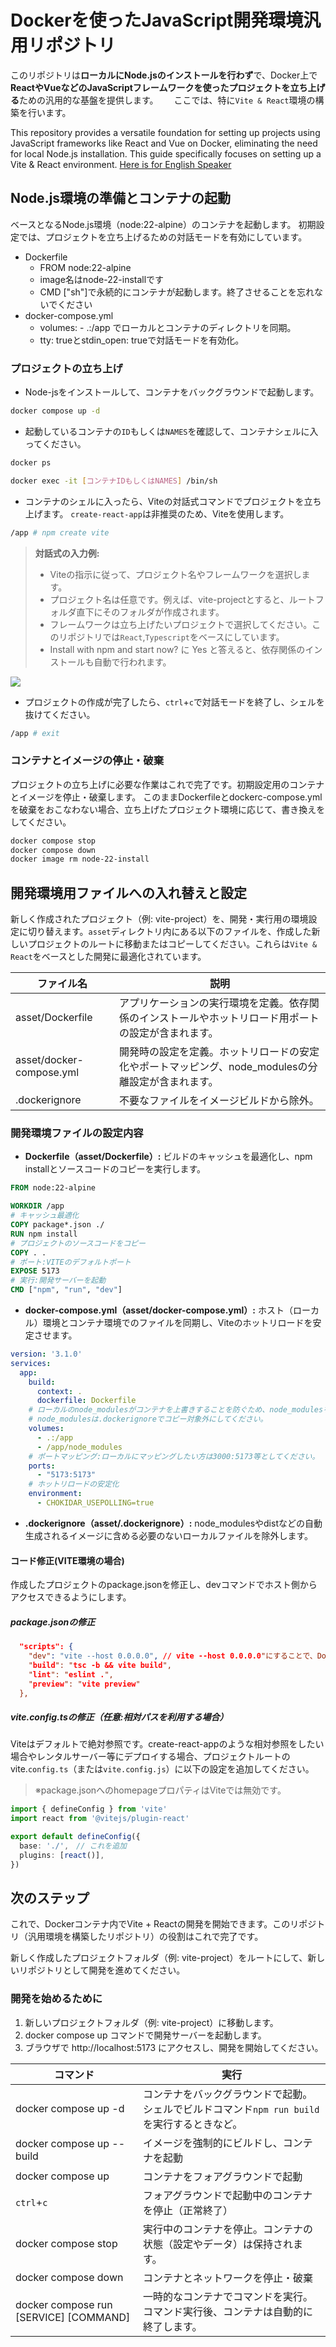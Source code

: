 # Dockerを使ったJavaScript開発環境汎用リポジトリ
このリポジトリは**ローカルにNode.jsのインストールを行わず**で、Docker上で**ReactやVueなどのJavaScriptフレームワークを使ったプロジェクトを立ち上げる**ための汎用的な基盤を提供します。　　
ここでは、特に`Vite & React`環境の構築を行います。

This repository provides a versatile foundation for setting up projects using JavaScript frameworks like React and Vue on Docker, eliminating the need for local Node.js installation. This guide specifically focuses on setting up a Vite & React environment.
[Here is for English Speaker](README-EN.md)

## Node.js環境の準備とコンテナの起動
ベースとなるNode.js環境（node:22-alpine）のコンテナを起動します。
初期設定では、プロジェクトを立ち上げるための対話モードを有効にしています。

- Dockerfile
  - FROM node:22-alpine
  - image名はnode-22-installです
  - CMD ["sh"]で永続的にコンテナが起動します。終了させることを忘れないでください
- docker-compose.yml
  - volumes: - .:/app でローカルとコンテナのディレクトリを同期。
  - tty: trueとstdin_open: trueで対話モードを有効化。

### プロジェクトの立ち上げ
- Node-jsをインストールして、コンテナをバックグラウンドで起動します。
```bash
docker compose up -d
```
- 起動しているコンテナの`ID`もしくは`NAMES`を確認して、コンテナシェルに入ってください。
```bash
docker ps
```
```bash
docker exec -it [コンテナIDもしくはNAMES] /bin/sh
```
- コンテナのシェルに入ったら、Viteの対話式コマンドでプロジェクトを立ち上げます。 `create-react-app`は非推奨のため、Viteを使用します。
```bash
/app # npm create vite
```
> 
> **対話式の入力例:** 
> - Viteの指示に従って、プロジェクト名やフレームワークを選択します。
>  - プロジェクト名は任意です。例えば、vite-projectとすると、ルートフォルダ直下にそのフォルダが作成されます。
>  - フレームワークは立ち上げたいプロジェクトで選択してください。このリポジトリでは`React`,`Typescript`をベースにしています。
>  - Install with npm and start now? に Yes と答えると、依存関係のインストールも自動で行われます。
>

<img src="npm vite command.png">

- プロジェクトの作成が完了したら、`ctrl`+`c`で対話モードを終了し、シェルを抜けてください。
```bash
/app # exit
```
### コンテナとイメージの停止・破棄
プロジェクトの立ち上げに必要な作業はこれで完了です。初期設定用のコンテナとイメージを停止・破棄します。
このままDockerfileとdockerc-compose.ymlを破棄をおこなわない場合、立ち上げたプロジェクト環境に応じて、書き換えをしてください。
```bash
docker compose stop
docker compose down
docker image rm node-22-install
```

## 開発環境用ファイルへの入れ替えと設定
新しく作成されたプロジェクト（例: vite-project）を、開発・実行用の環境設定に切り替えます。`asset`ディレクトリ内にある以下のファイルを、作成した新しいプロジェクトのルートに移動またはコピーしてください。これらは`Vite & React`をベースとした開発に最適化されています。

|ファイル名|説明|
|-|-|
|asset/Dockerfile|アプリケーションの実行環境を定義。依存関係のインストールやホットリロード用ポートの設定が含まれます。|
|asset/docker-compose.yml|開発時の設定を定義。ホットリロードの安定化やポートマッピング、node_modulesの分離設定が含まれます。|
|.dockerignore|不要なファイルをイメージビルドから除外。|

### 開発環境ファイルの設定内容
- **Dockerfile（asset/Dockerfile）:** ビルドのキャッシュを最適化し、npm installとソースコードのコピーを実行します。
```Dockerfile
FROM node:22-alpine 

WORKDIR /app
# キャッシュ最適化
COPY package*.json ./ 
RUN npm install
# プロジェクトのソースコードをコピー
COPY . .
# ポート:VITEのデフォルトポート
EXPOSE 5173
# 実行:開発サーバーを起動
CMD ["npm", "run", "dev"]
```
- **docker-compose.yml（asset/docker-compose.yml）:** ホスト（ローカル）環境とコンテナ環境でのファイルを同期し、Viteのホットリロードを安定させます。
```yml
version: '3.1.0'
services:
  app:
    build:
      context: .
      dockerfile: Dockerfile
    # ローカルのnode_modulesがコンテナを上書きすることを防ぐため、node_modulesを分離してください。依存関係はpackage.jsonが管理し、コンテナを最新に保ってくれます。また、バイナリエラーを回避します。
    # node_modulesは.dockerignoreでコピー対象外にしてください。
    volumes:
      - .:/app
      - /app/node_modules 
    # ポートマッピング:ローカルにマッピングしたい方は3000:5173等としてください。
    ports:
      - "5173:5173"
    # ホットリロードの安定化
    environment:
      - CHOKIDAR_USEPOLLING=true
```
- **.dockerignore（asset/.dockerignore）:** node_modulesやdistなどの自動生成されるイメージに含める必要のないローカルファイルを除外します。

#### コード修正(VITE環境の場合)
作成したプロジェクトのpackage.jsonを修正し、devコマンドでホスト側からアクセスできるようにします。
##### package.jsonの修正
```json
  "scripts": {
    "dev": "vite --host 0.0.0.0", // vite --host 0.0.0.0"にすることで、Dockerコンテナ外（ホストマシン）のブラウザからlocalhost:5173などでアクセス可能になります。を修正
    "build": "tsc -b && vite build",
    "lint": "eslint .",
    "preview": "vite preview"
  },
```
##### vite.config.tsの修正（任意:相対パスを利用する場合）
Viteはデフォルトで絶対参照です。create-react-appのような相対参照をしたい場合やレンタルサーバー等にデプロイする場合、プロジェクトルートのvite.`config.ts`（または`vite.config.js`）に以下の設定を追加してください。  
>※package.jsonへのhomepageプロパティはViteでは無効です。
```typescript
import { defineConfig } from 'vite'
import react from '@vitejs/plugin-react'

export default defineConfig({
  base: './',　// これを追加
  plugins: [react()],
})
```

## 次のステップ
これで、Dockerコンテナ内でVite + Reactの開発を開始できます。このリポジトリ（汎用環境を構築したリポジトリ）の役割はこれで完了です。

新しく作成したプロジェクトフォルダ（例: vite-project）をルートにして、新しいリポジトリとして開発を進めてください。

### 開発を始めるために
1. 新しいプロジェクトフォルダ（例: vite-project）に移動します。
2. docker compose up コマンドで開発サーバーを起動します。
3. ブラウザで http://localhost:5173 にアクセスし、開発を開始してください。

|コマンド|実行|
|-|-|
|docker compose up -d|コンテナをバックグラウンドで起動。シェルでビルドコマンド`npm run build`を実行するときなど。|
|docker compose up --build|イメージを強制的にビルドし、コンテナを起動|
|docker compose up|コンテナをフォアグラウンドで起動|
|`ctrl`+`c`|フォアグラウンドで起動中のコンテナを停止（正常終了）|
|docker compose stop|実行中のコンテナを停止。コンテナの状態（設定やデータ）は保持されます。|
|docker compose down|コンテナとネットワークを停止・破棄|
|docker compose run [SERVICE] [COMMAND] |一時的なコンテナでコマンドを実行。コマンド実行後、コンテナは自動的に終了します。|

